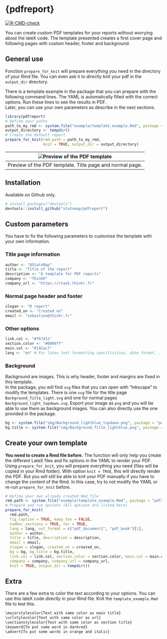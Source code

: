 
# {pdfreport}

<!-- badges: start -->

[![R-CMD-check](https://github.com/statnmap/pdfreport/workflows/R-CMD-check/badge.svg)](https://github.com/statnmap/pdfreport/actions)
<!-- badges: end -->

You can create custom PDF templates for your reports without worrying
about the lateX code. The template presented creates a first cover page
and following pages with custom header, footer and background.

## General use

Fonction `prepare_for_knit` will prepare everything you need in the
directory of your Rmd file. You can even ask it to directly knit your
pdf in the `output_dir` directory.

There is a template example in the package that you can prepare with the
following command lines. The YAML is automatically filled with the
correct options. Run these lines to see the results in PDF.  
Later, you can use your own parameters as describe in the next sections.

``` r
library(pdfreport)
# Define your paths
path_to_my_rmd <- system.file("example/template_example.Rmd", package = "pdfreport")
output_directory <- tempdir()
# Create the default report
prepare_for_knit(rmd.path = path_to_my_rmd,
                 knit = TRUE, output_dir = output_directory)
```

| ![Preview of the PDF template](https://raw.githubusercontent.com/statnmap/pdfreport/master/inst/img/template_example_demo.png) |
|:------------------------------------------------------------------------------------------------------------------------------:|
|                                    Preview of the PDF template. Title page and normal page.                                    |

## Installation

Available on Github only.

``` r
# install.packages("devtools")
devtools::install_github("statnmap/pdfreport")
```

## Custom parameters

You have to fix the following parameters to customise the template with
your own information.

### Title page information

``` r
author <- "@StatnMap"
title <- "Title of the report"
description <- "A template for PDF reports"
company <- "ThinkR"
company_url <- "https://rtask.thinkr.fr"
```

### Normal page header and footer

``` r
slogan <- "R report"
created_on <- "Created on"
email <- "sebastien@thinkr.fr"
```

### Other options

``` r
link.col <- "#f67412"
section.color <- "#0099ff"
main.col <- "#192ac7"
lang <- "en" # For latex text formatting specificities, date format, ...
```

### Background

Background are images. This is why header, footer and margins are fixed
in this template.  
In the package, you will find `svg` files that you can open with
“Inkscape” to modify the templates. There is one `svg` file for the
title page `Background_Title_light.svg` and one for normal pages
`Background_light_topdown.svg`. Export your image as `png` and you will
be able to use them as background images. You can also directly use the
one provided in the package.

``` r
bg <- system.file("img/Background_lightblue_topdown.png", package = "pdfreport")
bg.title <- system.file("img/Background_Title_lightblue.png", package = "pdfreport")
```

## Create your own template

**You need to create a Rmd file before.** The function will only help
you create the different LateX files and fix options in the YAML to
render your PDF. Using `prepare_for_knit`, you will prepare everything
you need (files will be copied in your Rmd folder). With option
`knit = TRUE`, this will directly render the PDF. But you will still be
able to knit your PDF manually if you have to change the content of the
Rmd. In this case, try to not modify the YAML or re-run
`prepare_for_knit` before.

``` r
# Define your own already created Rmd file
rmd.path <- system.file("example/template_example.Rmd", package = "pdfreport")
# Prepare and run options (All options are listed here)
prepare_for_knit(
  rmd.path, 
  fig_caption = TRUE, keep_tex = FALSE,
  number_sections = TRUE, toc = TRUE,
  lang = lang, out_format = c("pdf_document2", "pdf_book")[1],
  author = author, 
  title = title, description = description,
  email = email,
  slogan = slogan, created_on = created_on,
  bg = bg, bg.title = bg.title,
  link.col = link.col, section.color = section.color, main.col = main.col,
  company = company, company_url = company_url,
  knit = TRUE, output_dir = tempdir())
```

## Extra

There are a few extra to color the text according to your options. You
can use this lateX code directly in your Rmd file. Knit the
`template_example.Rmd` file to test this.

``` md
\majorstylecolor{Text with same color as main title}
\urlstylecolor{Text with same color as url}
\sectionstylecolor{Text with same color as section title}
\keyword{To put some word in darkred}
\advert{To put some words in orange and italic}
```
